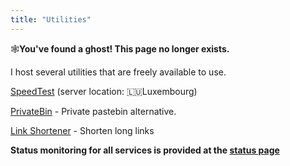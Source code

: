 ```yaml
---
title: "Utilities"
---
```


🕸️**You've found a ghost! This page no longer exists.**


I host several utilities that are freely available to use.

[SpeedTest](https://speed.sethmb.xyz) (server location: 🇱🇺Luxembourg)

[PrivateBin](https://paste.sethmb.xyz/) - Private pastebin alternative.

[Link Shortener](https://short.sethmb.xyz/) - Shorten long links


**Status monitoring for all services is provided at the [status page](https://status.sethmb.xyz)**
